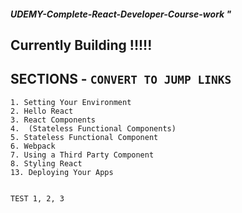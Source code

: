##### **UDEMY-Complete-React-Developer-Course-work** " 

## Currently Building !!!!!

## SECTIONS - `CONVERT TO JUMP LINKS`
    1. Setting Your Environment
    2. Hello React
    3. React Components
    4.  (Stateless Functional Components) 
    5. Stateless Functional Component
    6. Webpack
    7. Using a Third Party Component
    8. Styling React
    13. Deploying Your Apps
    

    TEST 1, 2, 3